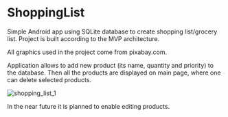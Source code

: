 # ShoppingList
Simple Android app using SQLite database to create shopping list/grocery list. Project is built according to the MVP architecture.

All graphics used in the project come from pixabay.com.

Application allows to add new product (its name, quantity and priority) to the database. Then all the products are displayed on main page, where one can delete selected products.


![shopping_list_1](https://user-images.githubusercontent.com/56269299/111633213-8c914500-87f5-11eb-83aa-3b64e33499d0.png)

In the near future it is planned to enable editing products.
